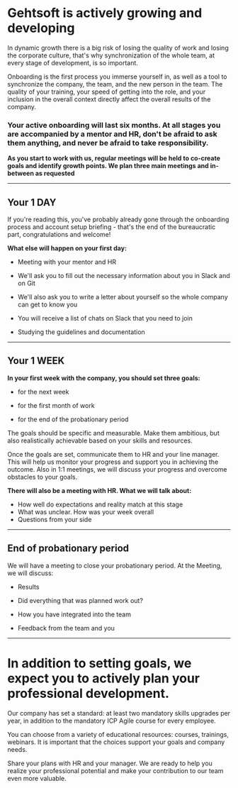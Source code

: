 # Gehtsoft is actively growing and developing

In dynamic growth there is a big risk of losing the quality of work and losing the corporate culture, that's why synchronization of the whole team, at every stage of development, is so important. 

Onboarding is the first process you immerse yourself in, as well as a tool to synchronize the company, the team, and the new person in the team. 
The quality of your training, your speed of getting into the role, and your inclusion in the overall context directly affect the overall results of the company.

### **Your active onboarding will last six months. At all stages you are accompanied by a mentor and HR, don't be afraid to ask them anything, and never be afraid to take responsibility.**
**As you start to work with us, regular meetings will be held to co-create goals and identify growth points. We plan three main meetings and in-between as requested**
____
## Your 1 DAY
>
If you're reading this, you've probably already gone through the onboarding process and account setup briefing - that's the end of the bureaucratic part, congratulations and welcome!

**What else will happen on your first day:**
>
- Meeting with your mentor and HR
> 
- We'll ask you to fill out the necessary information about you in Slack and on Git
>
- We'll also ask you to write a letter about yourself so the whole company can get to know you
>
- You will receive a list of chats on Slack that you need to join
>
- Studying the guidelines and documentation


___
## Your 1 WEEK
>
**In your first week with the company, you should set three goals:**
- for the next week
>
- for the first month of work
>
- for the end of the probationary period

The goals should be specific and measurable. Make them ambitious, but also realistically achievable based on your skills and resources.
>
Once the goals are set, communicate them to HR and your line manager. This will help us monitor your progress and support you in achieving the outcome. Also in 1:1 meetings, we will discuss your progress and overcome obstacles to your goals.
>
>
**There will also be a meeting with HR. 
What we will talk about:**
- How well do expectations and reality match at this stage
- What was unclear. How was your week overall
- Questions from your side

____
## End of probationary period

We will have a meeting to close your probationary period. At the Meeting, we will discuss:
- Results
>
- Did everything that was planned work out?
>
- How you have integrated into the team
>
- Feedback from the team and you
>
___
# In addition to setting goals, we expect you to actively plan your professional development.

Our company has set a standard: at least two mandatory skills upgrades per year, in addition to the mandatory ICP Agile course for every employee.

You can choose from a variety of educational resources: courses, trainings, webinars. It is important that the choices support your goals and company needs.

Share your plans with HR and your manager. We are ready to help you realize your professional potential and make your contribution to our team even more valuable.
